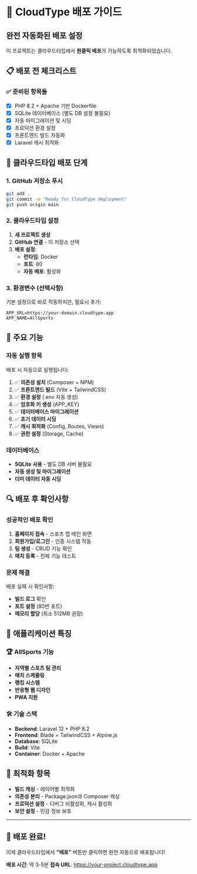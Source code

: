 # 🚀 CloudType 배포 가이드

## 완전 자동화된 배포 설정

이 프로젝트는 클라우드타입에서 **원클릭 배포**가 가능하도록 최적화되었습니다.

## 📋 배포 전 체크리스트

### ✅ 준비된 항목들
- [x] PHP 8.2 + Apache 기반 Dockerfile
- [x] SQLite 데이터베이스 (별도 DB 설정 불필요)
- [x] 자동 마이그레이션 및 시딩
- [x] 프로덕션 환경 설정
- [x] 프론트엔드 빌드 자동화
- [x] Laravel 캐시 최적화

## 🔧 클라우드타입 배포 단계

### 1. GitHub 저장소 푸시
```bash
git add .
git commit -m "Ready for CloudType deployment"
git push origin main
```

### 2. 클라우드타입 설정
1. **새 프로젝트 생성**
2. **GitHub 연결** - 이 저장소 선택
3. **배포 설정**:
   - **런타임**: Docker
   - **포트**: 80
   - **자동 배포**: 활성화

### 3. 환경변수 (선택사항)
기본 설정으로 바로 작동하지만, 필요시 추가:
```
APP_URL=https://your-domain.cloudtype.app
APP_NAME=AllSports
```

## 🎯 주요 기능

### 자동 실행 항목
배포 시 자동으로 실행됩니다:

1. ✅ **의존성 설치** (Composer + NPM)
2. ✅ **프론트엔드 빌드** (Vite + TailwindCSS)
3. ✅ **환경 설정** (.env 자동 생성)
4. ✅ **암호화 키 생성** (APP_KEY)
5. ✅ **데이터베이스 마이그레이션**
6. ✅ **초기 데이터 시딩**
7. ✅ **캐시 최적화** (Config, Routes, Views)
8. ✅ **권한 설정** (Storage, Cache)

### 데이터베이스
- **SQLite 사용** - 별도 DB 서버 불필요
- **자동 생성 및 마이그레이션**
- **더미 데이터 자동 시딩**

## 🔍 배포 후 확인사항

### 성공적인 배포 확인
1. **홈페이지 접속** - 스포츠 앱 메인 화면
2. **회원가입/로그인** - 인증 시스템 작동
3. **팀 생성** - CRUD 기능 확인
4. **매치 등록** - 전체 기능 테스트

### 문제 해결
배포 실패 시 확인사항:
- **빌드 로그** 확인
- **포트 설정** (80번 포트)
- **메모리 할당** (최소 512MB 권장)

## 📱 애플리케이션 특징

### 🏆 AllSports 기능
- **지역별 스포츠 팀 관리**
- **매치 스케줄링**
- **랭킹 시스템**
- **반응형 웹 디자인**
- **PWA 지원**

### 🛠 기술 스택
- **Backend**: Laravel 12 + PHP 8.2
- **Frontend**: Blade + TailwindCSS + Alpine.js
- **Database**: SQLite
- **Build**: Vite
- **Container**: Docker + Apache

## 🌟 최적화 항목

- **빌드 캐싱** - 레이어별 최적화
- **의존성 분리** - Package.json과 Composer 캐싱
- **프로덕션 설정** - 디버그 비활성화, 캐시 활성화
- **보안 설정** - 민감 정보 보호

---

## 🎉 배포 완료!

이제 클라우드타입에서 **"배포"** 버튼만 클릭하면 완전 자동으로 배포됩니다!

**배포 시간**: 약 3-5분
**접속 URL**: https://your-project.cloudtype.app